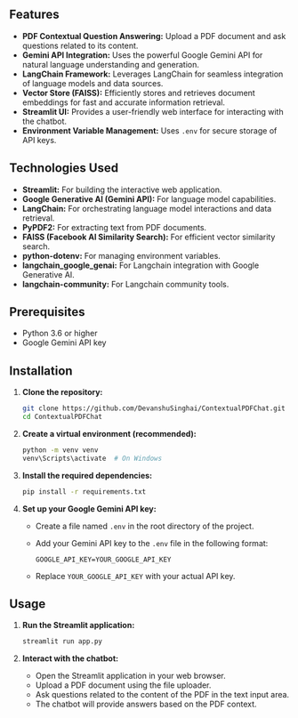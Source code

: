 ## Features

* **PDF Contextual Question Answering:** Upload a PDF document and ask questions related to its content.
* **Gemini API Integration:** Uses the powerful Google Gemini API for natural language understanding and generation.
* **LangChain Framework:** Leverages LangChain for seamless integration of language models and data sources.
* **Vector Store (FAISS):** Efficiently stores and retrieves document embeddings for fast and accurate information retrieval.
* **Streamlit UI:** Provides a user-friendly web interface for interacting with the chatbot.
* **Environment Variable Management:** Uses `.env` for secure storage of API keys.

## Technologies Used

* **Streamlit:** For building the interactive web application.
* **Google Generative AI (Gemini API):** For language model capabilities.
* **LangChain:** For orchestrating language model interactions and data retrieval.
* **PyPDF2:** For extracting text from PDF documents.
* **FAISS (Facebook AI Similarity Search):** For efficient vector similarity search.
* **python-dotenv:** For managing environment variables.
* **langchain\_google\_genai:** For Langchain integration with Google Generative AI.
* **langchain-community:** For Langchain community tools.

## Prerequisites

* Python 3.6 or higher
* Google Gemini API key


## Installation

1.  **Clone the repository:**

    ```bash
    git clone https://github.com/DevanshuSinghai/ContextualPDFChat.git
    cd ContextualPDFChat
    ```

2.  **Create a virtual environment (recommended):**

    ```bash
    python -m venv venv
    venv\Scripts\activate  # On Windows
    ```

3.  **Install the required dependencies:**

    ```bash
    pip install -r requirements.txt
    ```

4.  **Set up your Google Gemini API key:**

    * Create a file named `.env` in the root directory of the project.
    * Add your Gemini API key to the `.env` file in the following format:

        ```
        GOOGLE_API_KEY=YOUR_GOOGLE_API_KEY
        ```

    * Replace `YOUR_GOOGLE_API_KEY` with your actual API key.

## Usage

1.  **Run the Streamlit application:**

    ```bash
    streamlit run app.py
    ```

2.  **Interact with the chatbot:**

    * Open the Streamlit application in your web browser.
    * Upload a PDF document using the file uploader.
    * Ask questions related to the content of the PDF in the text input area.
    * The chatbot will provide answers based on the PDF context.
